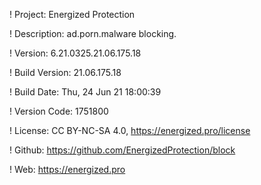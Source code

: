 ! Project: Energized Protection

! Description: ad.porn.malware blocking.

! Version: 6.21.0325.21.06.175.18

! Build Version: 21.06.175.18

! Build Date: Thu, 24 Jun 21 18:00:39

! Version Code: 1751800

! License: CC BY-NC-SA 4.0, https://energized.pro/license

! Github: https://github.com/EnergizedProtection/block

! Web: https://energized.pro
